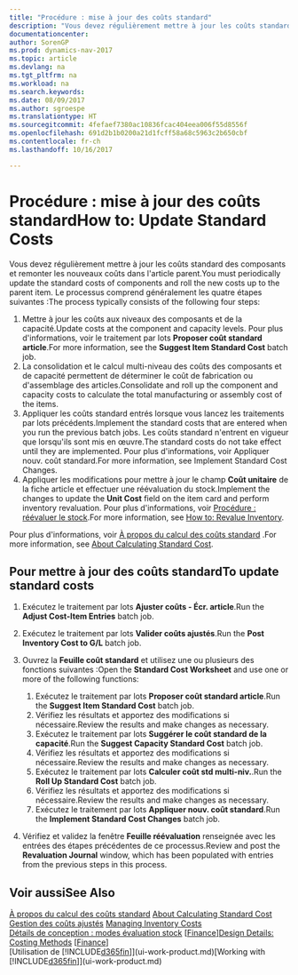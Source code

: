 ```yaml
---
title: "Procédure : mise à jour des coûts standard"
description: "Vous devez régulièrement mettre à jour les coûts standard des composants et remonter les nouveaux coûts dans l'article parent."
documentationcenter: 
author: SorenGP
ms.prod: dynamics-nav-2017
ms.topic: article
ms.devlang: na
ms.tgt_pltfrm: na
ms.workload: na
ms.search.keywords: 
ms.date: 08/09/2017
ms.author: sgroespe
ms.translationtype: HT
ms.sourcegitcommit: 4fefaef7380ac10836fcac404eea006f55d8556f
ms.openlocfilehash: 691d2b1b0200a21d1fcff58a68c5963c2b650cbf
ms.contentlocale: fr-ch
ms.lasthandoff: 10/16/2017

---
```

# <a name="how-to-update-standard-costs"></a><span data-ttu-id="2b45e-103">Procédure : mise à jour des coûts standard</span><span class="sxs-lookup"><span data-stu-id="2b45e-103">How to: Update Standard Costs</span></span>
<span data-ttu-id="2b45e-104">Vous devez régulièrement mettre à jour les coûts standard des composants et remonter les nouveaux coûts dans l'article parent.</span><span class="sxs-lookup"><span data-stu-id="2b45e-104">You must periodically update the standard costs of components and roll the new costs up to the parent item.</span></span> <span data-ttu-id="2b45e-105">Le processus comprend généralement les quatre étapes suivantes :</span><span class="sxs-lookup"><span data-stu-id="2b45e-105">The process typically consists of the following four steps:</span></span>  

1.  <span data-ttu-id="2b45e-106">Mettre à jour les coûts aux niveaux des composants et de la capacité.</span><span class="sxs-lookup"><span data-stu-id="2b45e-106">Update costs at the component and capacity levels.</span></span> <span data-ttu-id="2b45e-107">Pour plus d'informations, voir le traitement par lots **Proposer coût standard article**.</span><span class="sxs-lookup"><span data-stu-id="2b45e-107">For more information, see the **Suggest Item Standard Cost** batch job.</span></span>  
2.  <span data-ttu-id="2b45e-108">La consolidation et le calcul multi-niveau des coûts des composants et de capacité permettent de déterminer le coût de fabrication ou d'assemblage des articles.</span><span class="sxs-lookup"><span data-stu-id="2b45e-108">Consolidate and roll up the component and capacity costs to calculate the total manufacturing or assembly cost of the items.</span></span>  
3.  <span data-ttu-id="2b45e-109">Appliquer les coûts standard entrés lorsque vous lancez les traitements par lots précédents.</span><span class="sxs-lookup"><span data-stu-id="2b45e-109">Implement the standard costs that are entered when you run the previous batch jobs.</span></span> <span data-ttu-id="2b45e-110">Les coûts standard n'entrent en vigueur que lorsqu'ils sont mis en œuvre.</span><span class="sxs-lookup"><span data-stu-id="2b45e-110">The standard costs do not take effect until they are implemented.</span></span> <span data-ttu-id="2b45e-111">Pour plus d'informations, voir Appliquer nouv. coût standard.</span><span class="sxs-lookup"><span data-stu-id="2b45e-111">For more information, see Implement Standard Cost Changes.</span></span>  
4.  <span data-ttu-id="2b45e-112">Appliquer les modifications pour mettre à jour le champ **Coût unitaire** de la fiche article et effectuer une réévaluation du stock.</span><span class="sxs-lookup"><span data-stu-id="2b45e-112">Implement the changes to update the **Unit Cost** field on the item card and perform inventory revaluation.</span></span> <span data-ttu-id="2b45e-113">Pour plus d'informations, voir [Procédure : réévaluer le stock](inventory-how-revalue-inventory.md).</span><span class="sxs-lookup"><span data-stu-id="2b45e-113">For more information, see [How to: Revalue Inventory](inventory-how-revalue-inventory.md).</span></span>  

<span data-ttu-id="2b45e-114">Pour plus d'informations, voir [À propos du calcul des coûts standard](finance-about-calculating-standard-cost.md) .</span><span class="sxs-lookup"><span data-stu-id="2b45e-114">For more information, see [About Calculating Standard Cost](finance-about-calculating-standard-cost.md).</span></span>  
## <a name="to-update-standard-costs"></a><span data-ttu-id="2b45e-115">Pour mettre à jour des coûts standard</span><span class="sxs-lookup"><span data-stu-id="2b45e-115">To update standard costs</span></span>  
1.  <span data-ttu-id="2b45e-116">Exécutez le traitement par lots **Ajuster coûts - Écr. article**.</span><span class="sxs-lookup"><span data-stu-id="2b45e-116">Run the **Adjust Cost-Item Entries** batch job.</span></span>  
2.  <span data-ttu-id="2b45e-117">Exécutez le traitement par lots **Valider coûts ajustés**.</span><span class="sxs-lookup"><span data-stu-id="2b45e-117">Run the **Post Inventory Cost to G/L** batch job.</span></span>  
3.  <span data-ttu-id="2b45e-118">Ouvrez la **Feuille coût standard** et utilisez une ou plusieurs des fonctions suivantes :</span><span class="sxs-lookup"><span data-stu-id="2b45e-118">Open the **Standard Cost Worksheet** and use one or more of the following functions:</span></span>  

    1.  <span data-ttu-id="2b45e-119">Exécutez le traitement par lots **Proposer coût standard article**.</span><span class="sxs-lookup"><span data-stu-id="2b45e-119">Run the **Suggest Item Standard Cost** batch job.</span></span>  
    2.  <span data-ttu-id="2b45e-120">Vérifiez les résultats et apportez des modifications si nécessaire.</span><span class="sxs-lookup"><span data-stu-id="2b45e-120">Review the results and make changes as necessary.</span></span>  
    3.  <span data-ttu-id="2b45e-121">Exécutez le traitement par lots **Suggérer le coût standard de la capacité**.</span><span class="sxs-lookup"><span data-stu-id="2b45e-121">Run the **Suggest Capacity Standard Cost** batch job.</span></span>  
    4.  <span data-ttu-id="2b45e-122">Vérifiez les résultats et apportez des modifications si nécessaire.</span><span class="sxs-lookup"><span data-stu-id="2b45e-122">Review the results and make changes as necessary.</span></span>
    5. <span data-ttu-id="2b45e-123">Exécutez le traitement par lots **Calculer coût std multi-niv.**.</span><span class="sxs-lookup"><span data-stu-id="2b45e-123">Run the **Roll Up Standard Cost** batch job.</span></span>
    6.  <span data-ttu-id="2b45e-124">Vérifiez les résultats et apportez des modifications si nécessaire.</span><span class="sxs-lookup"><span data-stu-id="2b45e-124">Review the results and make changes as necessary.</span></span>
    7.  <span data-ttu-id="2b45e-125">Exécutez le traitement par lots **Appliquer nouv. coût standard**.</span><span class="sxs-lookup"><span data-stu-id="2b45e-125">Run the **Implement Standard Cost Changes** batch job.</span></span>  
4.  <span data-ttu-id="2b45e-126">Vérifiez et validez la fenêtre **Feuille réévaluation** renseignée avec les entrées des étapes précédentes de ce processus.</span><span class="sxs-lookup"><span data-stu-id="2b45e-126">Review and post the **Revaluation Journal** window, which has been populated with entries from the previous steps in this process.</span></span>  

## <a name="see-also"></a><span data-ttu-id="2b45e-127">Voir aussi</span><span class="sxs-lookup"><span data-stu-id="2b45e-127">See Also</span></span>  
 <span data-ttu-id="2b45e-128">[À propos du calcul des coûts standard](finance-about-calculating-standard-cost.md) </span><span class="sxs-lookup"><span data-stu-id="2b45e-128">[About Calculating Standard Cost](finance-about-calculating-standard-cost.md) </span></span>  
 <span data-ttu-id="2b45e-129">[Gestion des coûts ajustés](finance-manage-inventory-costs.md) </span><span class="sxs-lookup"><span data-stu-id="2b45e-129">[Managing Inventory Costs](finance-manage-inventory-costs.md) </span></span>  
 <span data-ttu-id="2b45e-130">[Détails de conception : modes évaluation stock](design-details-costing-methods.md) [[Finance](finance.md)]</span><span class="sxs-lookup"><span data-stu-id="2b45e-130">[Design Details: Costing Methods](design-details-costing-methods.md) [[Finance](finance.md)]</span></span>  
 <span data-ttu-id="2b45e-131">[Utilisation de [!INCLUDE[d365fin](includes/d365fin_md.md)]](ui-work-product.md)</span><span class="sxs-lookup"><span data-stu-id="2b45e-131">[Working with [!INCLUDE[d365fin](includes/d365fin_md.md)]](ui-work-product.md)</span></span>  

